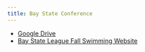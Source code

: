 ```yaml
---
title: Bay State Conference
---
```


- [Google Drive](https://drive.google.com/drive/folders/17EkCNkJIReDv4o_fvqQwHFd3EvUzFfEA)
- [Bay State League Fall Swimming Website](https://www.gomotionapp.com/team/rechfhfhslma/page/newsletter)
